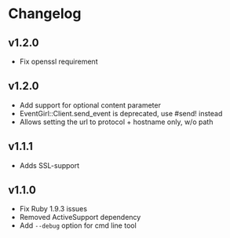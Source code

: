 # Changelog

## v1.2.0
- Fix openssl requirement

## v1.2.0
- Add support for optional content parameter
- EventGirl::Client.send_event is deprecated, use #send! instead
- Allows setting the url to protocol + hostname only, w/o path

## v1.1.1
- Adds SSL-support

## v1.1.0
- Fix Ruby 1.9.3 issues
- Removed ActiveSupport dependency
- Add ``--debug`` option for cmd line tool
